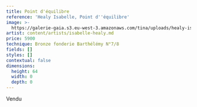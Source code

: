 ```yaml
---
title: Point d'équilibre
reference: 'Healy Isabelle, Point d''équilibre'
image: >-
  https://galerie-gaia.s3.eu-west-3.amazonaws.com/tina/uploads/healy-isabelle/WEB_1_point-dequilibre-©isabellehealy.jpg
artist: content/artists/isabelle-healy.md
price: 5900
technique: Bronze fonderie Barthélémy N°7/8
fields: []
styles: []
contextual: false
dimensions:
  height: 64
  width: 0
  depth: 0
---
```


Vendu
